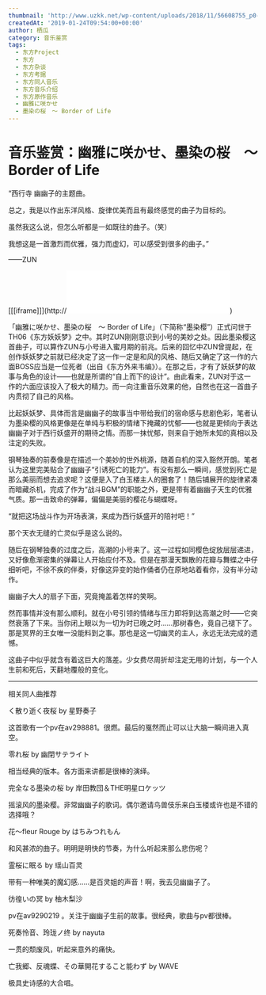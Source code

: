 ```yaml
---
thumbnail: 'http://www.uzkk.net/wp-content/uploads/2018/11/56608755_p0-825x510.jpg'
createdAt: '2019-01-24T09:54:00+00:00'
author: 栖瓜
category: 音乐鉴赏
tags:
  - 东方Project
  - 东方
  - 东方杂谈
  - 东方考据
  - 东方同人音乐
  - 东方音乐介绍
  - 东方原作音乐
  - 幽雅に咲かせ
  - 墨染の桜　～ Border of Life
---
```


# 音乐鉴赏：幽雅に咲かせ、墨染の桜　～ Border of Life

“西行寺 幽幽子的主题曲。

总之，我是以作出东洋风格、旋律优美而且有最终感觉的曲子为目标的。

虽然我这么说，但怎么听都是一如既往的曲子。（笑）

我想这是一首激烈而优雅，强力而虚幻，可以感受到很多的曲子。”

——ZUN

[[[iframe]]](http://<iframe frameborder="no" border="0" marginwidth="0" marginheight="0" width=330 height=86 src="//music.163.com/outchain/player?type=2&id=22636709&auto=1&height=66"></iframe>)

「幽雅に咲かせ、墨染の桜　～ Border of Life」（下简称“墨染樱”）正式问世于TH06《东方妖妖梦》之中。其时ZUN刚刚意识到小号的美妙之处。因此墨染樱这首曲子，可以算作ZUN与小号进入蜜月期的前兆。后来的回忆中ZUN曾提起，在创作妖妖梦之前就已经决定了这一作一定是和风的风格、随后又确定了这一作的六面BOSS应当是一位死者（出自《东方外来韦编》）。在那之后，才有了妖妖梦的故事与角色的设计——也就是所谓的“自上而下的设计”。由此看来，ZUN对于这一作的六面应该投入了极大的精力。而一向注重音乐效果的他，自然也在这一首曲子内贯彻了自己的风格。

比起妖妖梦、具体而言是幽幽子的故事当中带给我们的宿命感与悲剧色彩，笔者认为墨染樱的风格更像是在单纯与积极的情绪下掩藏的忧郁——也就是更倾向于表达幽幽子对于西行妖盛开的期待之情。而那一抹忧郁，则来自于她所未知的真相以及注定的失败。

钢琴独奏的前奏像是在描述一个美妙的世外桃源，随着自机的深入豁然开朗。笔者认为这里完美贴合了幽幽子“引诱死亡的能力”。有没有那么一瞬间，感觉到死亡是那么美丽而想去追求呢？这便是入了白玉楼主人的圈套了！随后铺展开的旋律紧凑而暗藏杀机，完成了作为“战斗BGM”的职能之外，更是带有着幽幽子天生的优雅气质。那一击致命的弹幕，偏偏是美丽的樱花与蝴蝶呀。

“就把这场战斗作为开场表演，来成为西行妖盛开的陪衬吧！”

那个天衣无缝的亡灵似乎是这么说的。

随后在钢琴独奏的过度之后，高潮的小号来了。这一过程如同樱色绽放层层递进，又好像愈渐密集的弹幕让人开始应付不及。但是在那漫天飘散的花瓣与舞蝶之中仔细听吧，不徐不疾的伴奏，好像这异变的始作俑者仍在原地站着看你，没有半分动作。

幽幽子大人的扇子下面，究竟掩盖着怎样的笑啊。

然而事情并没有那么顺利。就在小号引领的情绪与压力即将到达高潮之时——它突然衰落了下来。当你闭上眼以为一切为时已晚之时……那树春色，竟自己褪下了。那是冥界的王女唯一没能料到之事。那也是这一切幽灵的主人，永远无法完成的遗憾。

这曲子中似乎就含有着这巨大的落差。少女费尽周折却注定无用的计划，与一个人生前和死后，天翻地覆般的变化。

---

相关同人曲推荐

く散り逝く夜桜 by 星野奏子

这首歌有一个pv在av298881。很燃。最后的戛然而止可以让大脑一瞬间进入真空。

零れ桜 by 幽閉サテライト

相当经典的版本。各方面来讲都是很棒的演绎。

完全なる墨染の桜 by 岸田教団＆THE明星ロケッツ

摇滚风的墨染樱。非常幽幽子的歌词。偶尔邀请鸟兽伎乐来白玉楼或许也是不错的选择哦？

花～fleur Rouge by はちみつれもん

和风甚浓的曲子。明明是明快的节奏，为什么听起来那么悲伤呢？

霊桜に眠る by 瑶山百灵

带有一种唯美的魔幻感……是百灵姐的声音！啊，我去见幽幽子了。

彷徨いの冥 by 柚木梨沙

pv在av9290219 。关注于幽幽子生前的故事。很经典，歌曲与pv都很棒。

死奏怜音、玲珑ノ终 by nayuta

一贯的颓废风，听起来意外的痛快。

亡我郷、反魂蝶、その華開花すること能わず by WAVE

极具史诗感的大合唱。

